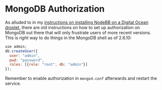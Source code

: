 # MongoDB Authorization

As alluded to in my [instructions on installing NodeBB on a Digital Ocean
droplet](nodebb-digitalocean.md), there are old instructions on how to set up
authorization on MongoDB out there that will only frustrate users of more
recent versions. This is *right* way to do things in the MongoDB shell as of
2.6.10:

```javascript
use admin;
db.createUser({
  user: "admin",
  pwd: "password",
  roles: [{role: "root", db: "admin"}]
});
```

Remember to enable authorization in `mongod.conf` afterwards and restart the
service.
